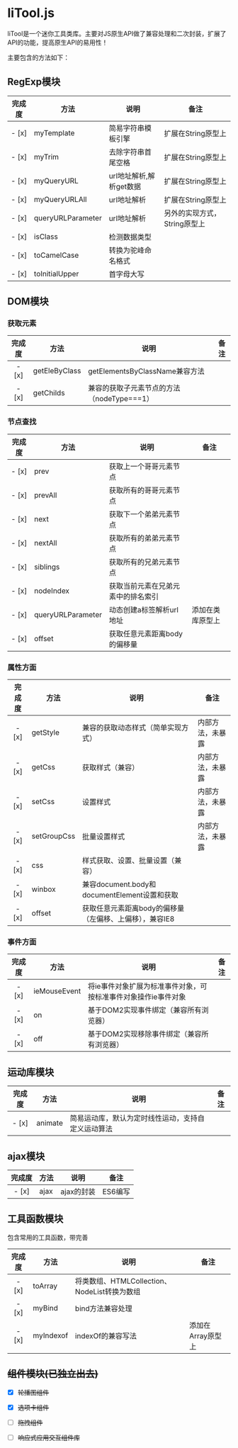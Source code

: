 # liTool.js

liTool是一个迷你工具类库。主要对JS原生API做了兼容处理和二次封装，扩展了API的功能，提高原生API的易用性！

主要包含的方法如下：

## RegExp模块

| 完成度 | 方法              | 说明                    | 备注                         |
| :----: | ----------------- | ----------------------- | ---------------------------- |
| - [x]  | myTemplate        | 简易字符串模板引擎      | 扩展在String原型上           |
| - [x]  | myTrim            | 去除字符串首尾空格      | 扩展在String原型上           |
| - [x]  | myQueryURL        | url地址解析,解析get数据 | 扩展在String原型上           |
| - [x]  | myQueryURLAll     | url地址解析             | 扩展在String原型上           |
| - [x]  | queryURLParameter | url地址解析             | 另外的实现方式，String原型上 |
| - [x]  | isClass           | 检测数据类型            |                              |
| - [x]  | toCamelCase       | 转换为驼峰命名格式      |                              |
| - [x]  | toInitialUpper    | 首字母大写              |                              |

## DOM模块

### 获取元素

| 完成度 | 方法          | 说明                                       | 备注 |
| :----: | ------------- | ------------------------------------------ | ---- |
| - [x]  | getEleByClass | getElementsByClassName兼容方法             |      |
| - [x]  | getChilds     | 兼容的获取子元素节点的方法（nodeType===1） |      |

### 节点查找

| 完成度 | 方法              | 说明                               | 备注             |
| :----: | ----------------- | ---------------------------------- | ---------------- |
| - [x]  | prev              | 获取上一个哥哥元素节点             |                  |
| - [x]  | prevAll           | 获取所有的哥哥元素节点             |                  |
| - [x]  | next              | 获取下一个弟弟元素节点             |                  |
| - [x]  | nextAll           | 获取所有的弟弟元素节点             |                  |
| - [x]  | siblings          | 获取所有的兄弟元素节点             |                  |
| - [x]  | nodeIndex         | 获取当前元素在兄弟元素中的排名索引 |                  |
| - [x]  | queryURLParameter | 动态创建a标签解析url地址           | 添加在类库原型上 |
| - [x]  | offset            | 获取任意元素距离body的偏移量       |                  |

### 属性方面

| 完成度 | 方法        | 说明                                                    | 备注             |
| :----: | ----------- | ------------------------------------------------------- | ---------------- |
| - [x]  | getStyle    | 兼容的获取动态样式（简单实现方式）                      | 内部方法，未暴露 |
| - [x]  | getCss      | 获取样式（兼容）                                        | 内部方法，未暴露 |
| - [x]  | setCss      | 设置样式                                                | 内部方法，未暴露 |
| - [x]  | setGroupCss | 批量设置样式                                            | 内部方法，未暴露 |
| - [x]  | css         | 样式获取、设置、批量设置（兼容）                        |                  |
| - [x]  | winbox      | 兼容document.body和documentElement设置和获取            |                  |
| - [x]  | offset      | 获取任意元素距离body的偏移量（左偏移、上偏移），兼容IE8 |                  |

### 事件方面

| 完成度 | 方法         | 说明                                                         | 备注 |
| :----: | ------------ | ------------------------------------------------------------ | ---- |
| - [x]  | ieMouseEvent | 将ie事件对象扩展为标准事件对象，可按标准事件对象操作ie事件对象 |      |
| - [x]  | on           | 基于DOM2实现事件绑定（兼容所有浏览器）                       |      |
| - [x]  | off          | 基于DOM2实现移除事件绑定（兼容所有浏览器）                   |      |

## 运动库模块

| 完成度 | 方法    | 说明                                               | 备注 |
| :----: | ------- | -------------------------------------------------- | ---- |
| - [x]  | animate | 简易运动库，默认为定时线性运动，支持自定义运动算法 |      |

## ajax模块

| 完成度 | 方法 | 说明       | 备注    |
| :----: | ---- | ---------- | ------- |
| - [x]  | ajax | ajax的封装 | ES6编写 |

## 工具函数模块

包含常用的工具函数，带完善

| 完成度 | 方法      | 说明                                         | 备注              |
| :----: | --------- | -------------------------------------------- | ----------------- |
| - [x]  | toArray   | 将类数组、HTMLCollection、NodeList转换为数组 |                   |
| - [x]  | myBind    | bind方法兼容处理                             |                   |
| - [x]  | myIndexof | indexOf的兼容写法                            | 添加在Array原型上 |

## ~~组件模块(已独立出去)~~

- [x] ~~轮播图组件~~
- [x] ~~选项卡组件~~
- [ ] ~~拖拽组件~~
- [ ] ~~响应式应用交互组件库~~



